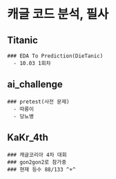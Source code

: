 # 캐글 코드 분석, 필사
  ## Titanic
    ### EDA To Prediction(DieTanic)
      - 10.03 1회차
  ## ai_challenge
    ### pretest(사전 문제)
      - 따릉이
      - 당뇨병
  ## KaKr_4th
    ### 캐글코리아 4차 대회
    ### gon2gon2로 참가중
    ### 현재 등수 88/133 ^+^
